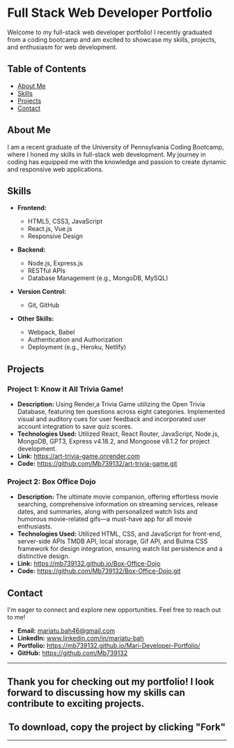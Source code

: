 # Full Stack Web Developer Portfolio

Welcome to my full-stack web developer portfolio! I recently graduated from a coding bootcamp and am excited to showcase my skills, projects, and enthusiasm for web development.

## Table of Contents

- [About Me](#about-me)
- [Skills](#skills)
- [Projects](#projects)
- [Contact](#contact)

## About Me

I am a recent graduate of the University of Pennsylvania Coding Bootcamp, where I honed my skills in full-stack web development. My journey in coding has equipped me with the knowledge and passion to create dynamic and responsive web applications.

## Skills

- **Frontend:**
  - HTML5, CSS3, JavaScript
  - React.js, Vue.js
  - Responsive Design

- **Backend:**
  - Node.js, Express.js
  - RESTful APIs
  - Database Management (e.g., MongoDB, MySQL)

- **Version Control:**
  - Git, GitHub

- **Other Skills:**
  - Webpack, Babel
  - Authentication and Authorization
  - Deployment (e.g., Heroku, Netlify)

## Projects

### Project 1: Know it All Trivia Game!

- **Description:** Using Render,a Trivia Game utilizing the Open Trivia Database, featuring ten questions
                   across eight categories. Implemented visual and auditory cues for user feedback and
                   incorporated user account integration to save quiz scores.
- **Technologies Used:** Utilized React, React Router, JavaScript, Node.js, MongoDB, GPT3, Express v4.18.2, and Mongoose v8.1.2 for project development.
- **Link:** https://art-trivia-game.onrender.com
- **Code:** https://github.com/Mb739132/art-trivia-game.git

### Project 2: Box Office Dojo

- **Description:** The ultimate movie companion, offering effortless movie searching,
                   comprehensive information on streaming services, release dates, and summaries, along with
                   personalized watch lists and humorous movie-related gifs—a must-have app for all movie enthusiasts.
- **Technologies Used:** Utilized HTML, CSS, and JavaScript for front-end, server-side APIs TMDB API, local storage, Gif API, and Bulma CSS framework for design integration, ensuring watch list persistence and a distinctive design.
- **Link:** https://mb739132.github.io/Box-Office-Dojo
- **Code:** https://github.com/Mb739132/Box-Office-Dojo.git


## Contact

I'm eager to connect and explore new opportunities. Feel free to reach out to me!

- **Email:** mariatu.bah46@gmail.com
- **LinkedIn:** www.linkedin.com/in/mariatu-bah
- **Portfolio:** https://mb739132.github.io/Mari-Developer-Portfolio/
- **GitHub:** https://github.com/Mb739132

---

Thank you for checking out my portfolio! I look forward to discussing how my skills can contribute to exciting projects.
----

## <div align="center">To download, copy the project by clicking "Fork"</div>

----


